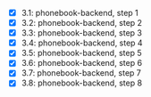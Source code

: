 - [x] 3.1: phonebook-backend, step 1
- [x] 3.2: phonebook-backend, step 2
- [x] 3.3: phonebook-backend, step 3
- [x] 3.4: phonebook-backend, step 4
- [x] 3.5: phonebook-backend, step 5
- [x] 3.6: phonebook-backend, step 6
- [x] 3.7: phonebook-backend, step 7
- [x] 3.8: phonebook-backend, step 8